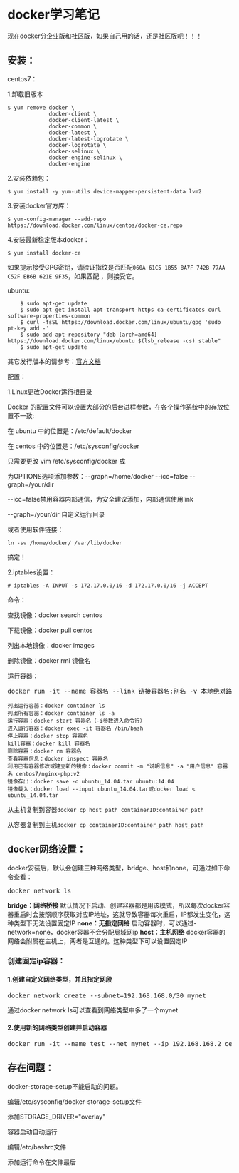 docker学习笔记
==

现在docker分企业版和社区版，如果自己用的话，还是社区版吧！！！

安装：
--

centos7：

1.卸载旧版本

``` 
$ yum remove docker \
             docker-client \
             docker-client-latest \
             docker-common \
             docker-latest \
             docker-latest-logrotate \
             docker-logrotate \
             docker-selinux \
             docker-engine-selinux \
             docker-engine
 ```

2.安装依赖包：

`$ yum install -y yum-utils device-mapper-persistent-data lvm2`

3.安装docker官方库：

`$ yum-config-manager --add-repo https://download.docker.com/linux/centos/docker-ce.repo`

4.安装最新稳定版本docker：

`$ yum install docker-ce`

如果提示接受GPG密钥，请验证指纹是否匹配`060A 61C5 1B55 8A7F 742B 77AA C52F EB6B 621E 9F35`，如果匹配 ，则接受它。

ubuntu:
``` 
    $ sudo apt-get update
    $ sudo apt-get install apt-transport-https ca-certificates curl software-properties-common
    $ curl -fsSL https://download.docker.com/linux/ubuntu/gpg 'sudo pt-key add -'
    $ sudo add-apt-repository "deb [arch=amd64] https://download.docker.com/linux/ubuntu $(lsb_release -cs) stable"
    $ sudo apt-get update
```

其它发行版本的请参考：[官方文档](https://docs.docker.com/install/linux/docker-ce/ubuntu/#os-requirements)

配置：

1.Linux更改Docker运行根目录

Docker 的配置文件可以设置大部分的后台进程参数，在各个操作系统中的存放位置不一致:

在 ubuntu 中的位置是：/etc/default/docker

在 centos 中的位置是：/etc/sysconfig/docker

只需要更改 vim /etc/sysconfig/docker 成

为OPTIONS选项添加参数：--graph=/home/docker --icc=false --graph=/your/dir

--icc=false禁用容器内部通信，为安全建议添加，内部通信使用link

--graph=/your/dir 自定义运行目录

或者使用软件链接：

`ln -sv /home/docker/ /var/lib/docker`

搞定！

2.iptables设置：

`# iptables -A INPUT -s 172.17.0.0/16 -d 172.17.0.0/16 -j ACCEPT`

命令：

查找镜像：docker search centos

下载镜像：docker pull centos

列出本地镜像：docker images

删除镜像：docker rmi 镜像名

运行容器：
<pre>docker run -it --name 容器名 --link 链接容器名:别名 -v 本地绝对路径:容器路径  -p ip:本地端口:容器端口/udp -e --restart=always （docker服务启动后容器自动启动，no 不启动；on-failure 容器退出状态非0时重启）MYSQL_ROOT_PASSWORD<span class="hljs-subst">=</span>'passwd'(设置环境变量） --dns=自定义的DNS -d(后台运行) 镜像 运行命令</pre>

    列出运行容器：docker container ls
    列出所有容器：docker container ls -a
    运行容器：docker start 容器名（-i参数进入命令行）
    进入运行容器：docker exec -it 容器名 /bin/bash
    停止容器：docker stop 容器名
    kill容器：docker kill 容器名
    删除容器：docker rm 容器名
    查看容器信息：docker inspect 容器名
    利用已有容器修改或建立新的镜像：docker commit -m "说明信息" -a "用户信息" 容器名 centos7/nginx-php:v2
    镜像存出：docker save -o ubuntu_14.04.tar ubuntu:14.04
    镜像载入：docker load --input ubuntu_14.04.tar或docker load < ubuntu_14.04.tar

从主机复制到容器`docker cp host_path containerID:container_path`

从容器复制到主机`docker cp containerID:container_path host_path`

## docker网络设置：

docker安装后，默认会创建三种网络类型，bridge、host和none，可通过如下命令查看：
<pre>docker network ls</pre>
**bridge：网络桥接**
默认情况下启动、创建容器都是用该模式，所以每次docker容器重启时会按照顺序获取对应IP地址，这就导致容器每次重启，IP都发生变化，这种类型下无法设置固定IP
**none：无指定网络**
启动容器时，可以通过-network=none，docker容器不会分配局域网ip
**host：主机网络**
docker容器的网络会附属在主机上，两者是互通的。这种类型下可以设置固定IP

### 创建固定ip容器：

#### 1.创建自定义网络类型，并且指定网段

<pre>docker network create --subnet=192.168.168.0/30 mynet</pre>
通过docker network ls可以查看到网络类型中多了一个mynet

#### 2.使用新的网络类型创建并启动容器

<pre>docker run -it --name test --net mynet --ip 192.168.168.2 centos /bin/bash</pre>

## 存在问题：

docker-storage-setup不能启动的问题。

编辑/etc/sysconfig/docker-storage-setup文件

添加STORAGE_DRIVER="overlay"

容器启动自动运行

编辑/etc/bashrc文件

添加运行命令在文件最后